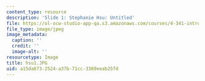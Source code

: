 ```yaml
---
content_type: resource
description: 'Slide 1: Stephanie Hsu: Untitled'
file: https://ol-ocw-studio-app-qa.s3.amazonaws.com/courses/4-341-introduction-to-photography-fall-2002/a15da6732524a37b71cc3369eeab25fd_hsu1.JPG
file_type: image/jpeg
image_metadata:
  caption: ''
  credit: ''
  image-alt: ''
resourcetype: Image
title: hsu1.JPG
uid: a15da673-2524-a37b-71cc-3369eeab25fd
---
```

